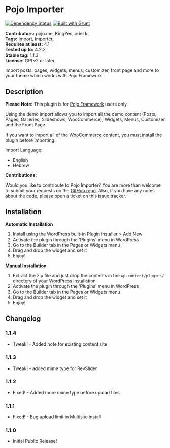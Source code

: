 # Pojo Importer #
[![Dependency Status](https://david-dm.org/pojome/pojo-importer/dev-status.svg)](https://david-dm.org/pojome/pojo-importer#info=devDependencies) [![Built with Grunt](https://cdn.gruntjs.com/builtwith.png)](http://gruntjs.com/)

**Contributors:** pojo.me, KingYes, ariel.k  
**Tags:** Import, Importer,  
**Requires at least:** 4.1  
**Tested up to:** 4.2.2  
**Stable tag:** 1.1.3  
**License:** GPLv2 or later  

Import posts, pages, widgets, menus, customizer, front page and more to your theme which works with Pojo Framework.

## Description ##

**Please Note:** This plugin is for [Pojo Framework][1] users only.  

Using the demo import allows you to import all the demo content (Posts, Pages, Galleries, Slideshows, WooCommerce), Widgets, Menus, Customizer and the Front Page.

If you want to import all of the [WooCommerce][2] content, you must install the plugin before importing.

Import Language:

- English
- Hebrew

**Contributions:**

Would you like to contribute to Pojo Importer? You are more than welcome to submit your requests on the [GitHub repo][3]. Also, if you have any notes about the code, please open a ticket on this issue tracker.

 [1]: http://pojo.me/?utm_source=wp-repo&utm_medium=link&utm_campaign=imported
 [2]: https://wordpress.org/plugins/woocommerce/
 [3]: https://github.com/pojome/pojo-importer

## Installation ##

**Automatic Installation**

1. Install using the WordPress built-in Plugin installer > Add New
1. Activate the plugin through the 'Plugins' menu in WordPress
1. Go to the Builder tab in the Pages or Widgets menu
1. Drag and drop the widget and set it
1. Enjoy!

**Manual Installation**

1. Extract the zip file and just drop the contents in the <code>wp-content/plugins/</code> directory of your WordPress installation
1. Activate the plugin through the 'Plugins' menu in WordPress
1. Go to the Builder tab in the Pages or Widgets menu
1. Drag and drop the widget and set it
1. Enjoy!

## Changelog ##

### 1.1.4 ###
* Tweak! - Added note for existing content site

### 1.1.3 ###
* Tweak! - added mime type for RevSlider

### 1.1.2 ###
* Fixed! - Added more mime type before upload files

### 1.1.1 ###
* Fixed! - Bug upload limit in Multisite install

### 1.1.0 ###
* Initial Public Release!